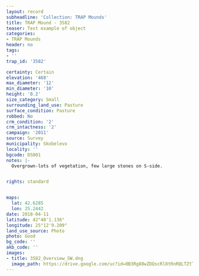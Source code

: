 ```yaml
---
layout: record
subheadline: 'Collection: TRAP Mounds'
title: TRAP Mound - 3582
teaser: Test example of object
categories:
- TRAP Mounds
header: no
tags:
- ''
trap_id: '3582'

certainty: Certain
elevation: '468'
max_diameter: '12'
min_diameter: '10'
height: '0.2'
size_category: Small
surrounding_land_use: Pasture
surface_condition: Pasture
robbed: No
crm_condition: '2'
crm_intactness: '2'
campaign: '2011'
source: Survey
municipality: Skobelevo
locality: ''
bgcode: DS001
notes: |-
  Overgrown-lots of vegetation, few large stones on S-side.


rights: standard


maps:
  lat: 42.6285
  lon: 25.2442
date: 2018-04-11
latitude: 42°40'1.136"
longitude: 25°12'9.209"
land_use_source: Photo
photo: Good
bg_code: ''
akb_code: ''
images:
- title: 3582_Overview_SW.dng
  image_path: https://drive.google.com/uc?id=0B3Rg88wZDQscRl8tRnRQLTZtTHc
---
```

